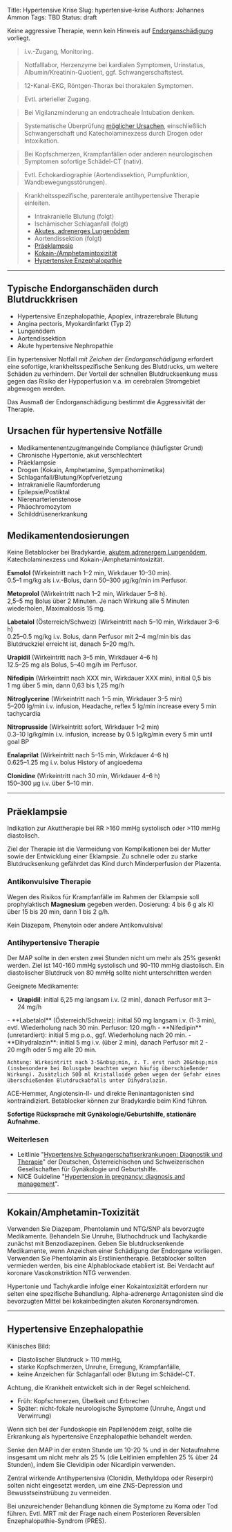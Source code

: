 Title: Hypertensive Krise
Slug: hypertensive-krise
Authors: Johannes Ammon
Tags: TBD
Status: draft

<div class="my-6 p-6 font-semibold text-xl border-solid border-2">
Keine aggressive Therapie, wenn kein Hinweis auf <a href="#endorgan">Endorganschädigung</a> vorliegt.</div>

> i.v.-Zugang, Monitoring.

> Notfalllabor, Herzenzyme bei kardialen Symptomen, Urinstatus, Albumin/Kreatinin-Quotient, ggf. Schwangerschaftstest.

> 12-Kanal-EKG, Röntgen-Thorax bei thorakalen Symptomen.

> Evtl. arterieller Zugang.

> Bei Vigilanzminderung an endotracheale Intubation denken.

> Systematische Überprüfung <a href="#ursachen">möglicher Ursachen</a>, einschließlich Schwangerschaft und Katecholaminexzess durch Drogen oder Intoxikation.

> Bei Kopfschmerzen, Krampfanfällen oder anderen neurologischen Symptomen sofortige Schädel-CT (nativ).

> Evtl. Echokardiographie (Aortendissektion, Pumpfunktion, Wandbewegungsstörungen).

> Krankheitsspezifische, parenterale antihypertensive Therapie einleiten.
>
> - Intrakranielle Blutung (folgt)
> - Ischämischer Schlaganfall (folgt)
> - [Akutes, adrenerges Lungenödem](scape)
> - Aortendissektion (folgt)
> - [Präeklampsie](#praeeklampsie)
> - [Kokain-/Amphetamintoxizität](#kokain)
> - [Hypertensive Enzephalopathie](#enzephalopathie)

<hr/>

## Typische Endorganschäden durch Blutdruckkrisen<span id="endorgan"></span>

- Hypertensive Enzephalopathie, Apoplex, intrazerebrale Blutung
- Angina pectoris, Myokardinfarkt (Typ 2)
- Lungenödem
- Aortendissektion
- Akute hypertensive Nephropathie

Ein hypertensiver Notfall *mit Zeichen der Endorganschädigung* erfordert eine sofortige, krankheitsspezifische Senkung des Blutdrucks, um weitere Schäden zu verhindern. Der Vorteil der schnellen Blutdrucksenkung muss gegen das Risiko der Hypoperfusion v.a. im cerebralen Stromgebiet abgewogen werden.

Das Ausmaß der Endorganschädigung bestimmt die Aggressivität der Therapie.

## Ursachen für hypertensive Notfälle<span id="ursachen"></span>

- Medikamentenentzug/<wbr>mangelnde Compliance (häufigster Grund)
- Chronische Hypertonie, akut verschlechtert
- Präeklampsie
- Drogen (Kokain, Amphetamine, Sympathomimetika)
- Schlaganfall/<wbr>Blutung/<wbr>Kopfverletzung
- Intrakranielle Raumforderung
- Epilepsie/<wbr>Postiktal
- Nierenarterienstenose
- Phäochromozytom
- Schilddrüsenerkrankung

## Medikamentendosierungen

Keine Betablocker bei Bradykardie, [akutem adrenergem Lungenödem](scape), Katecholaminexzess und Kokain-/Amphetamintoxizität.

**Esmolol** (Wirkeintritt nach 1–2&nbsp;min, Wirkdauer 10–30&nbsp;min).<br/>
0.5–1&nbsp;mg/kg als i.v.-Bolus, dann <a class="doselink"
    data-substanz="Esmolol"
    data-dosierung="50" data-dosierung2="300">
    50–300&nbsp;µg/kg/min</a> im Perfusor.

**Metoprolol** (Wirkeintritt nach 1–2 min, Wirkdauer 5–8 h).<br/>
2,5–5&nbsp;mg Bolus über 2&nbsp;Minuten. Je nach Wirkung alle 5 Minuten wiederholen, Maximaldosis 15&nbsp;mg.

**Labetalol** (Österreich/Schweiz) (Wirkeintritt nach 5–10 min, Wirkdauer 3–6 h)<br/>
0.25–0.5 mg/kg i.v. Bolus, dann Perfusor mit 2–4 mg/min bis das Blutdruckziel erreicht ist, danach 5–20 mg/h.

**Urapidil** (Wirkeintritt nach 3–5 min, Wirkdauer 4–6 h)<br/>
12.5–25 mg als Bolus, <a class="dosestringlink"
    data-substanz="Urapidil"
    data-dosierung="5" data-dosierung2="40">
    5–40&nbsp;mg/h</a> im Perfusor.

**Nifedipin** (Wirkeintritt nach XXX min, Wirkdauer XXX min), initial 0,5 bis 1&nbsp;mg über 5 min, dann <a class="dosestringlink"
    data-substanz="Nifedipin"
    data-dosierung="0.63" data-dosierung2="1.25">
    0,63 bis 1,25&nbsp;mg/h</a>

**Nitroglycerine** (Wirkeintritt nach 1–5 min, Wirkdauer 3–5 min)<br/>
5–200 lg/min i.v. infusion, Headache, reflex 5 lg/min increase every 5 min tachycardia

**Nitroprusside** (Wirkeintritt sofort, Wirkdauer 1–2 min)<br/>
0.3–10 lg/kg/min i.v. infusion, increase by 0.5 lg/kg/min every 5 min until goal BP

**Enalaprilat** (Wirkeintritt nach 5–15 min, Wirkdauer 4–6 h)<br/>
0.625–1.25 mg i.v. bolus History of angioedema

**Clonidine** (Wirkeintritt nach 30 min, Wirkdauer 4–6 h)<br/>
150–300 µg i.v. über 5–10 min.

<hr/>

## Präeklampsie<span id="praeeklampsie"><span>

Indikation zur Akuttherapie bei RR >160&nbsp;mmHg systolisch oder  >110&nbsp;mmHg diastolisch.

Ziel der Therapie ist die Vermeidung von Komplikationen bei der Mutter sowie der Entwicklung einer Eklampsie. Zu schnelle oder zu starke Blutdrucksenkung gefährdet das Kind durch Minderperfusion der Plazenta.

### Antikonvulsive Therapie

Wegen des Risikos für Krampfanfälle im Rahmen der Eklampsie soll prophylaktisch **Magnesium** gegeben werden.
Dosierung: 4 bis 6&nbsp;g als KI über 15 bis 20 min, dann <a class="dosestringlink"
    data-substanz="Magnesium"
    data-dosierung="1" data-dosierung2="2">1 bis 2&nbsp;g/h</a>.

Kein Diazepam, Phenytoin oder andere Antikonvulsiva!

### Antihypertensive Therapie

Der MAP sollte in den ersten zwei Stunden nicht um mehr als 25% gesenkt werden. Ziel ist 140-160&nbsp;mmHg systolisch und 90-110&nbsp;mmHg diastolisch. Ein diastolischer Blutdruck von 80&nbsp;mmHg sollte nicht unterschritten werden

Geeignete Medikamente:

- **Urapidil**: initial 6,25&nbsp;mg langsam i.v. (2&nbsp;min), danach Perfusor mit <a class="dosestringlink"
    data-substanz="Urapidil"
    data-dosierung="3" data-dosierung2="24">
    3–24&nbsp;mg/h
</a>
- **Labetalol** (Österreich/Schweiz): initial 50&nbsp;mg langsam i.v. (1-3&nbsp;min), evtl. Wiederholung nach 30&nbsp;min. Perfusor: 120&nbsp;mg/h
- **Nifedipin** (unretardiert): initial 5&nbsp;mg p.o., ggf. Wiederholung nach 20&nbsp;min.
- **Dihydralazin**: initial 5&nbsp;mg i.v. (über 2&nbsp;min), danach Perfusor mit <a class="dosestringlink"
    data-substanz="Dihydralazin"
    data-dosierung="2" data-dosierung2="20">
    2 - 20&nbsp;mg/h</a>
    oder 5&nbsp;mg alle 20&nbsp;min.

    Achtung: Wirkeintritt nach 3-5&nbsp;min, z. T. erst nach 20&nbsp;min (insbesondere bei Bolusgabe beachten wegen häufig überschießender Wirkung). Zusätzlich 500 ml Kristalloide geben wegen der Gefahr eines überschießenden Blutdruckabfalls unter Dihydralazin.

ACE-Hemmer, Angiotensin-II- und direkte Reninantagonisten sind kontraindiziert. Betablocker können zur Bradykardie beim Kind führen.

**Sofortige Rücksprache mit Gynäkologie/Geburtshilfe, stationäre Aufnahme.**

### Weiterlesen

- Leitlinie "[Hypertensive Schwangerschaftserkrankungen: Diagnostik und Therapie](https://register.awmf.org/assets/guidelines/015-018l_S2k_Diagnostik_Therapie_hypertensiver_Schwangerschaftserkrankungen_2019-07.pdf)" der Deutschen, Österreichischen und Schweizerischen Gesellschaften für Gynäkologie und Geburtshilfe.
- NICE Guideline "[Hypertension in pregnancy: diagnosis and management](https://www.nice.org.uk/guidance/ng133)".

<hr/>

## Kokain/Amphetamin-Toxizität<span id="kokain"><span>

Verwenden Sie Diazepam, Phentolamin und NTG/SNP als bevorzugte Medikamente.
Behandeln Sie Unruhe, Bluthochdruck und Tachykardie zunächst mit Benzodiazepinen. Geben Sie blutdrucksenkende Medikamente, wenn Anzeichen einer Schädigung der Endorgane vorliegen.
Verwenden Sie Phentolamin als Erstlinientherapie.
Betablocker sollten vermieden werden, bis eine Alphablockade etabliert ist.
Bei Verdacht auf koronare Vasokonstriktion NTG verwenden.

Hypertonie und Tachykardie infolge einer Kokaintoxizität erfordern nur selten eine spezifische Behandlung. Alpha-adrenerge Antagonisten sind die bevorzugten Mittel bei kokainbedingten akuten Koronarsyndromen.

<hr/>

## Hypertensive Enzephalopathie<span id="enzephalopathie"><span>

Klinisches Bild:

- Diastolischer Blutdruck > 110 mmHg,
- starke Kopfschmerzen, Unruhe, Erregung, Krampfanfälle,
- keine Anzeichen für Schlaganfall oder Blutung im Schädel-CT.

Achtung, die Krankheit entwickelt sich in der Regel schleichend.

- Früh: Kopfschmerzen, Übelkeit und Erbrechen
- Später: nicht-fokale neurologische Symptome (Unruhe, Angst und Verwirrung)

Wenn sich bei der Fundoskopie ein Papillenödem zeigt, sollte die Erkrankung als hypertensive Enzephalopathie behandelt werden.

Senke den MAP in der ersten Stunde um 10-20 % und in der Notaufnahme insgesamt um nicht mehr als 25 % (die Leitlinien empfehlen 25 % über 24 Stunden), indem Sie Clevidipin oder Nicardipin verwenden.

Zentral wirkende Antihypertensiva (Clonidin, Methyldopa oder Reserpin) solten nicht eingesetzt werden, um eine ZNS-Depression und Bewusstseinstrübung zu vermeiden.

Bei unzureichender Behandlung können die Symptome zu Koma oder Tod führen.
Evtl. MRT mit der Frage nach einem Posterioren Reversiblen Enzephalopathie-Syndrom (PRES).
